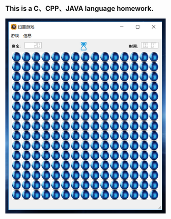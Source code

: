 ## This is a C、CPP、JAVA language homework.

![sao lei](https://github.com/Baisha-Geek/Curriculum-Design/blob/master/saolei-CPP/picture/sao1.PNG)